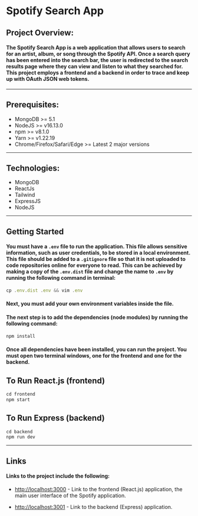 # Spotify Search App</br>

## Project Overview:

#### The Spotify Search App is a web application that allows users to search for an artist, album, or song through the Spotify API. Once a search query has been entered into the search bar, the user is redirected to the search results page where they can view and listen to what they searched for. This project employs a frontend and a backend in order to trace and keep up with OAuth JSON web tokens.

----

## Prerequisites:

* MongoDB >= 5.1
* NodeJS >= v16.13.0
* npm >= v8.1.0
* Yarn >= v1.22.19
* Chrome/Firefox/Safari/Edge >= Latest 2 major versions

---

## Technologies:

* MongoDB
* ReactJs
* Tailwind
* ExpressJS
* NodeJS

---

## Getting Started
    
 #### You must have a ```.env``` file to run the application. This file allows sensitive information, such as user credentials, to be stored in a local environment. This file should be added to a ```.gitignore``` file so that it is not uploaded to code repositories online for everyone to read. This can be achieved by making a copy of the ```.env.dist``` file and change the name to ```.env``` by running the following command in terminal:
 ```javascript
cp .env.dist .env && vim .env
```
#### Next, you must add your own environment variables inside the file.
#### The next step is to add the dependencies (node modules) by running the following command:
```javascript 
npm install
```
#### Once all dependencies have been installed, you can run the project. You must open two terminal windows, one for the frontend and one for the backend.

## To Run React.js (frontend)
```javascript
cd frontend
npm start
```

## To Run Express (backend)
```javascript
cd backend
npm run dev
```

---

## Links
#### Links to the project include the following:
* <http://localhost:3000> - Link to the frontend (React.js) application, the main user interface of the Spotify application.

* <http://localhost:3001> - Link to the backend (Express) application.

